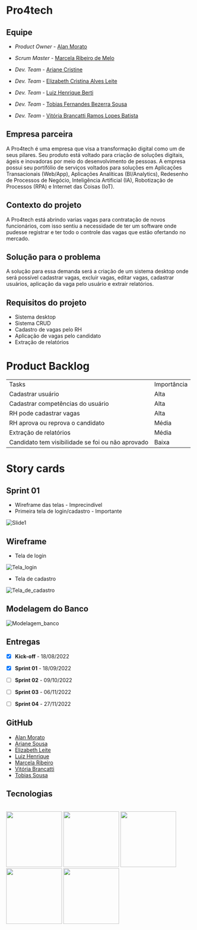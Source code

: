 # Pro4tech

</div>

## Equipe

* *Product Owner* - [Alan Morato](https://www.linkedin.com/in/alan-morato-37b214154/)

* *Scrum Master* - [Marcela Ribeiro de Melo](https://www.linkedin.com/in/elizabeth-cristina-alves-leite-176a9416a)

* *Dev. Team* - [Ariane Cristine](https://www.linkedin.com/in/ariane-sousa77)

* *Dev. Team* - [Elizabeth Cristina Alves Leite](https://www.linkedin.com/in/elizabeth-cristina-alves-leite-176a9416a)

* *Dev. Team* - [Luiz Henrique Berti](https://www.linkedin.com/in/luiz-henrique-berti-235a7a19b/)

* *Dev. Team* - [Tobias Fernandes Bezerra Sousa](https://www.linkedin.com/in/tobias-sousa-23bba822a)

* *Dev. Team* - [Vitória Brancatti Ramos Lopes Batista](https://www.linkedin.com/in/vit%C3%B3ria-brancatti-198795178/)

## Empresa parceira

A Pro4tech é uma empresa que visa a transformação digital como um de seus pilares. Seu produto está voltado para criação de soluções digitais, ágeis e inovadoras por meio do desenvolvimento de pessoas. A empresa possui seu portifólio de serviços voltados para soluções em Aplicações Transacionais (Web/App), Aplicações Analíticas (BI/Analytics), Redesenho de Processos de Negócio, Inteligência Artificial (IA), Robotização de Processos (RPA) e Internet das Coisas (IoT).


## Contexto do projeto
A Pro4tech está abrindo varias vagas para contratação de novos funcionários, com isso sentiu a necessidade de ter um software onde pudesse registrar e ter todo o controle das vagas que estão ofertando no mercado.

## Solução para o problema
A solução para essa demanda será a criação de um sistema desktop onde será possível cadastrar vagas, excluir vagas, editar vagas, cadastrar usuários, aplicação da vaga pelo usuário e extrair relatórios.

## Requisitos do projeto
* Sistema desktop
* Sistema CRUD
* Cadastro de vagas pelo RH
* Aplicação de vagas pelo candidato
* Extração de relatórios

# Product Backlog

<table align="center">
  <tr>
   <td>Tasks</td>
   <td>Importância</td>
  </tr>

  <tr>
   <td>Cadastrar usuário</td>
   <td>Alta</td>
  </tr>

  <tr>
   <td>Cadastrar competências do usuário</td>
   <td>Alta</td>
  </tr>

  <tr>
   <td>RH pode cadastrar vagas</td>
   <td>Alta</td>
  </tr>
 
  <tr>
    <td>RH aprova ou reprova o candidato</td>
    <td>Média</td>
  </tr>
  
  <tr>
     <td>Extração de relatórios</td>
     <td>Média</td>
  </tr>
  
  <tr>
    <td>Candidato tem visibilidade se foi ou não aprovado</td>
    <td>Baixa</td>
  </tr>
    
</table>

# Story cards

## Sprint 01
* Wireframe das telas - Imprecindível
* Primeira tela de login/cadastro - Importante

![Slide1](https://user-images.githubusercontent.com/102201672/191403408-db31cb26-c96f-47f7-962b-011d3cbd878e.JPG)

## Wireframe

* Tela de login

![Tela_login](https://user-images.githubusercontent.com/102201672/190932653-2cdbfa8f-d22d-41b8-bb73-10a20ae2cbe8.jpg)

* Tela de cadastro

![Tela_de_cadastro](https://user-images.githubusercontent.com/102201672/190932662-3d95f933-3c4c-45a2-a38b-bb84405da211.jpg)

## Modelagem do Banco

![Modelagem_banco](https://user-images.githubusercontent.com/102201672/190922297-8eeaa9c2-7dfc-41a7-b92b-f1fcf80a9e43.jpg)


## Entregas

- [x] **Kick-off** - 18/08/2022
- [x] **Sprint 01** - 18/09/2022
- [ ] **Sprint 02** - 09/10/2022
- [ ] **Sprint 03** - 06/11/2022
- [ ] **Sprint 04** - 27/11/2022


## GitHub

* [Alan Morato](https://github.com/alanfmorato)
* [Ariane Sousa](https://github.com/Ariane-Sousa)
* [Elizabeth Leite](https://github.com/elizabethleite)
* [Luiz Henrique](https://github.com/hberti97)
* [Marcela Ribeiro](https://github.com/marcelarmelo)
* [Vitória Brancatti](http://github.com/vitoriabrancatti)
* [Tobias Sousa](https://github.com/tobiassousa)


## Tecnologias
<div style: inline_block"><br/>
  <img src="https://user-images.githubusercontent.com/108765052/189555941-f7b71a6f-8c76-4576-b7c9-690965392f59.png" width="150px" />
  <img src="https://user-images.githubusercontent.com/108765052/189556175-c9d617be-e639-44ec-b05a-ab374efedf4f.png" width="150px" />
  <img src="https://user-images.githubusercontent.com/108765052/189556239-0ffbbcbf-e144-47f7-995c-5b71ebe5029c.png" width="150px" />
  <img src="https://user-images.githubusercontent.com/108765052/189556519-a3e4532e-f46c-4a9a-9585-f9b73b936905.png" width="150px" />
  <img src="https://user-images.githubusercontent.com/102201672/190925584-453255da-a89e-498f-add3-79f3b36677c3.png" width="150px" />








